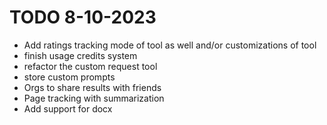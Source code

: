 # TODO 8-10-2023

- Add ratings tracking mode of tool as well and/or customizations of tool
- finish usage credits system
- refactor the custom request tool
- store custom prompts
- Orgs to share results with friends
- Page tracking with summarization
- Add support for docx
